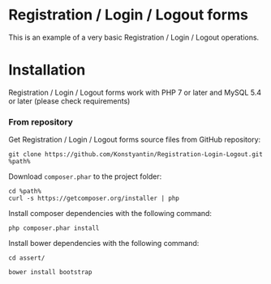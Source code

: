 Registration / Login / Logout forms
========================

This is an example of a very basic Registration / Login / Logout operations.

Installation
============
Registration / Login / Logout forms work with PHP 7 or later and MySQL 5.4 or later (please check requirements)

### From repository

Get Registration / Login / Logout forms source files from GitHub repository:
```
git clone https://github.com/Konstyantin/Registration-Login-Logout.git %path%
```

Download `composer.phar` to the project folder:
```
cd %path%
curl -s https://getcomposer.org/installer | php
```

Install composer dependencies with the following command:
```
php composer.phar install
```

Install bower dependencies with the following command:
```
cd assert/

bower install bootstrap
```